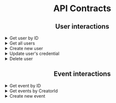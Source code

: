 <b>
    <h1 align="center"> API Contracts </h1>
</b>

<b>
    <h2 align="center"> User interactions </h2>
</b>

<details>
    <summary> Get user by ID </summary>
    <p> Request: GET to <i>APPLICATION_URL/users/{id}</i>
    <p> Successful response example:
    <pre>
    {
        "id": "584f063a20379b0b84cd2b1c",
        "forename": "UserFirstName",
        "surname": "UserLastName",
        "email": "user.email@mail.com",
        "token": "phone_token_for_push"
    }
    </pre>
</details>

<details>
    <summary> Get all users </summary>
    <p> Request: GET to <i>APPLICATION_URL/users</i>
    <p> Successful response example:
    <pre>
    [
        {
            "id": "584f061820379b0b84cd2b1b",
            "forename": "UserFirstName1",
            "surname": "UserLastName1",
            "email": "user1.email@mail.com",
            "token": "phone_token_for_push1"
        },
        {
            "id": "584f063a20379b0b84cd2b1c",
            "forename": "UserFirstName2",
            "surname": "UserLastName2",
            "email": "user2.email@mail.com",
            "token": "phone_token_for_push2"
        },
        {
            "id": "584f066a20379b0b84cd2b1d",
            "forename": "UserFirstName3",
            "surname": "UserLastName3",
            "email": "user3.email@mail.com",
            "token": "phone_token_for_push3"
        }
    ]
    </pre>
</details>

<details>
    <summary> Create new user </summary>
    <p> Request : POST to <i>APPLICATION_URL/users</i>:
    <pre>
    {
        "forename":"UserFirstName",
    	"surname":"UserLastName",
    	"email":"user.email@mail.com",
    	"token":"phone_token_for_push"
    }
    </pre>
    <p> Successful response example:
    <pre>
    HTTP Status: 201
    {
        "id": "5850038a444482331830ecfe",
        "forename": "UserFirstName",
        "surname": "UserLastName",
        "email": "user.email@mail.com",
        "token": "phone_token_for_push"
    }
    </pre>
    <p> Unsuccessful response example:
    <pre>
    HTTP Status: 409 (Conflict)
    {
        "message": "Rejected. User with given email address has already been registered"
    }
    </pre>
</details>

<details>
    <summary> Update user's credential </summary>
    <p> Request : PATCH to <i>APPLICATION_URL/users/{id}</i>:
    <pre>
    {
        "id":"5850038a444482331830ecfe",
        "forename":"UserFirstName",
        "surname":"UserLastName",
        "email":"new.user.email@mail.com",
        "token":"phone_token_for_push"
    }
    </pre>
    <p> Successful response example:
    <pre>
    HTTP Status: 200
    {
        "id":"5850038a444482331830ecfe",
        "forename":"UserFirstName",
        "surname":"UserLastName",
        "email":"new.user.email@mail.com",
        "token":"phone_token_for_push"
    }
    </pre>
</details>

<details>
    <summary> Delete user </summary>
    <p> Request: DELETE to <i>APPLICATION_URL/users/{id}</i>
    <p> Successful response example:
    <pre>
    HTTP Status: 200
    </pre>
</details>

<b>
    <h2 align="center">Event interactions</h2>
</b>

<details>
    <summary> Get event by ID </summary>
    <p> Request: GET to <i>APPLICATION_URL/events/{id}</i>
    <p> Successful response example:
    <pre>
    {
        "id": "584f063a20379b0b84cd2b1c",
        "forename": "UserFirstName",
        "surname": "UserLastName",
        "email": "user.email@mail.com",
        "token": "phone_token_for_push"
    }
    </pre>
</details>

<details>
    <summary> Get events by CreatorId </summary>
    <p> Request: GET to <i>APPLICATION_URL/events/creator/{creatorId}</i>
    <p> Successful response example:
    <pre>
    {
    }
    </pre>
</details>

<details>
    <summary> Create new event </summary>
    <p> Request: POST to <i>APPLICATION_URL/events</i>
    <pre>
    {
        "title":"EPAM Smoking Party",
        "creatorId":"584f061820379b0b84cd2b1b",
        "lat":"52.404999",
        "lon":"30.921104",
        "eventTime":
    }
    </pre>
    <p> Successful response example:
    <pre>
    {
    }
    </pre>
</details>